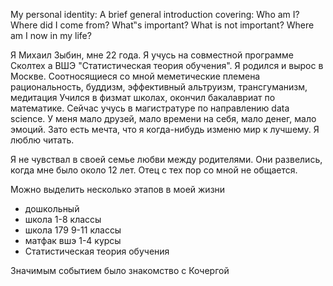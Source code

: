 My personal identity: A brief general introduction covering: Who am I? Where did I come from?
What‟s important? What is not important? Where am I now in my life?

Я Михаил Зыбин, мне 22 года. Я учусь на совместной программе Сколтех а ВШЭ "Статистическая теория обучения". Я родился и вырос в Москве.
Соотносящиеся со мной меметические племена
рациональность, буддизм, эффективный альтруизм, трансгуманизм, медитация
Учился в физмат школах, окончил бакалавриат по математике. Сейчас учусь в магистратуре по направлению data science. У меня мало друзей, мало времени на себя, мало денег, мало эмоций. Зато есть мечта, что я когда-нибудь изменю мир к лучшему. Я люблю читать.

Я не чувствал в своей семье любви между родителями. Они развелись, когда мне было около 12 лет. Отец с тех пор со мной не общается. 

Можно выделить несколько этапов в моей жизни
- дошкольный
- школа 1-8 классы
- школа 179 9-11 классы
- матфак вшэ 1-4 курсы
- Статистическая теория обучения

Значимым событием было знакомство с Кочергой